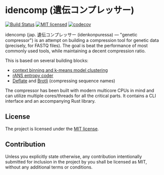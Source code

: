 idencomp (遺伝コンプレッサー)
=============================

[![Build Status](https://github.com/m4tx/idencomp/workflows/Rust%20CI/badge.svg)](https://github.com/m4tx/idencomp/actions)
[![MIT licensed](https://img.shields.io/badge/license-MIT-blue.svg)](https://github.com/m4tx/idencomp/blob/master/LICENSE)
[![codecov](https://codecov.io/gh/m4tx/idencomp/branch/master/graph/badge.svg?token=6YWGUVOZH4)](https://codecov.io/gh/m4tx/idencomp)

idencomp (jap. 遺伝コンプレッサー (idenkonpuressa) — "genetic compressor") is an
attempt on building a compression tool for genetic data (precisely, for FASTQ
files). The goal is beat the performance of most commonly used tools, while
maintaining a decent compression ratio.

This is based on several building blocks:

* [context binning and k-means model clustering](https://arxiv.org/abs/2201.05028)
* [rANS entropy coder](https://en.wikipedia.org/wiki/Asymmetric_numeral_systems#Range_variants_(rANS)_and_streaming)
* [Deflate](https://en.wikipedia.org/wiki/Deflate) and [Brotli](https://en.wikipedia.org/wiki/Brotli) (compressing sequence names)

The compressor has been built with modern multicore CPUs in mind and can utilize
multiple cores/threads for all the critical parts. It contains a CLI interface
and an accompanying Rust library.

## License

The project is licensed under the [MIT license](LICENSE).

## Contribution

Unless you explicitly state otherwise, any contribution intentionally submitted
for inclusion in the project by you shall be licensed as MIT, without any
additional terms or conditions.
